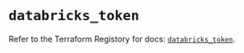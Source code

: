# `databricks_token`

Refer to the Terraform Registory for docs: [`databricks_token`](https://registry.terraform.io/providers/databricks/databricks/1.17.0/docs/resources/token).
